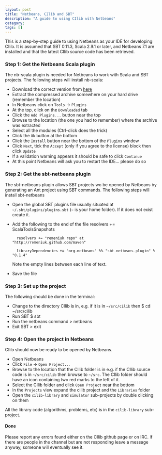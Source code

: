 ```yaml
---
layout: post
title: "Netbeans, CIlib and SBT"
description: "A guide to using CIlib with Netbeans"
category:
tags: []
---
```


This is a step-by-step guide to using Netbeans as your IDE for developing CIlib.
It is assumed that SBT 0.11.3, Scala 2.9.1 or later, and Netbeans 7.1 are installed
and that the latest CIlib source code has been retrieved.

<!-- more -->

### Step 1: Get the Netbeans Scala plugin

The nb-scala plugin is needed for Netbeans to work with Scala and SBT projects.
The following steps will install nb-scala:

- Download the correct version from [here](http://sourceforge.net/projects/erlybird/files/nb-scala/)
- Extract the compressed archive somewhere on your hard drive (remember the location)
- In Netbeans click on `Tools` -> `Plugins`
- At the top, click on the `Downloaded` tab
- Click the `Add Plugins...` button near the top
- Browse to the location (the one you had to remember) where the archive was extracted
- Select all the modules (Ctrl-click does the trick)
- Click the `Ok` button at the bottom
- Click the `Install` button near the bottom of the `Plugins` window
- Click `Next`, tick the `Accept` (only if you agree to the license) block then click `Update`
- If a validation warning appears it should be safe to click `Continue`
- At this point Netbeans will ask you to restart the IDE... please do so


### Step 2: Get the sbt-netbeans plugin

The sbt-netbeans plugin allows SBT projects wo be opened by Netbeans by generating
an Ant project using SBT commands. The following steps will install sbt-netbeans

- Open the global SBT plugins file usually situated at `~/.sbt/plugins/plugins.sbt`
(`~` is your home folder). If it does not exist create it.
- Add the following to the end of the file
        resolvers += ScalaToolsSnapshots

        resolvers += "remeniuk repo" at "http://remeniuk.github.com/maven"

        libraryDependencies += "org.netbeans" %% "sbt-netbeans-plugin" % "0.1.4"
    Note the empty lines between each line of text.
- Save the file


### Step 3: Set up the project

The following should be done in the terminal:

- Change to the directory CIlib is in, e.g. if it is in `~/src/cilib` then
        $ cd ~/src/cilib
- Run SBT
        $ sbt
- Run the netbeans command
        > netbeans
- Exit SBT
        > exit


### Step 4: Open the project in Netbeans

CIlib should now be ready to be opened by Netbeans.

- Open Netbeans
- Click `File` -> `Open Project...`
- Browse to the location that the CIlib folder is in e.g. if the CIlib source code
is in `~/src/cilib` then browse to `~/src`. The CIlib folder should have an icon
containing two red marks to the left of it.
- Select the CIlib folder and click `Open Project` near the bottom
- In the `Projects` view expand the cilib project and the `Libraries` folder
- Open the `cilib-library` and `simulator` sub-projects by double clicking on them

All the library code (algorithms, problems, etc) is in the `cilib-library` sub-project.

#### Done

Please report any errors found either on the CIlib github page or on IRC. If
there are people in the channel but are not responding leave a message anyway,
someone will eventually see it.
